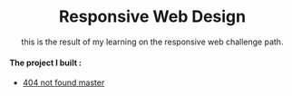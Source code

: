 <h1 align="center">Responsive Web Design</h1>

<p align="center">this is the result of my learning on the responsive web challenge path.</p>

<h4> The project I built :</h4>

- [404 not found master](https://github.com/PangestuNcp/Devchallenges.io/tree/main/Responsive%20Web%20Developer/1.404%20not%20found%20master)
